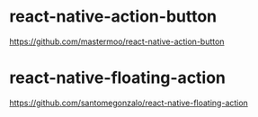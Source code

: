 # react-native-action-button #

https://github.com/mastermoo/react-native-action-button


# react-native-floating-action #

https://github.com/santomegonzalo/react-native-floating-action
